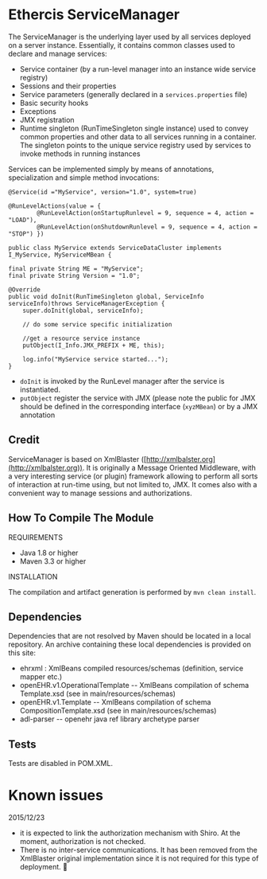 Ethercis ServiceManager
========================

The ServiceManager is the underlying layer used by all services deployed on a server instance. Essentially, it contains common classes used to declare and manage services:

- Service container (by a run-level manager into an instance wide service registry)
- Sessions and their properties
- Service parameters (generally declared in a `services.properties` file)
- Basic security hooks
- Exceptions
- JMX registration
- Runtime singleton (RunTimeSingleton single instance) used to convey common properties and other data to all services running in a container. The singleton points to the unique service registry used by services to invoke methods in running instances 

Services can be implemented simply by means of annotations, specialization and simple method invocations:

    @Service(id ="MyService", version="1.0", system=true)
    
    @RunLevelActions(value = {
            @RunLevelAction(onStartupRunlevel = 9, sequence = 4, action = "LOAD"),
            @RunLevelAction(onShutdownRunlevel = 9, sequence = 4, action = "STOP") })
    
    public class MyService extends ServiceDataCluster implements I_MyService, MyServiceMBean {

    final private String ME = "MyService";
    final private String Version = "1.0";
    
    @Override
    public void doInit(RunTimeSingleton global, ServiceInfo serviceInfo)throws ServiceManagerException {
        super.doInit(global, serviceInfo);
        
        // do some service specific initialization

        //get a resource service instance
        putObject(I_Info.JMX_PREFIX + ME, this);
        
        log.info("MyService service started...");
    }



- `doInit` is invoked by the RunLevel manager after the service is instantiated.
- `putObject` register the service with JMX (please note the public for JMX should be defined in the corresponding
interface (`xyzMBean`) or by a JMX annotation



Credit
------

ServiceManager is based on XmlBlaster ([http://xmlbalster.org](http://xmlbalster.org)). It is originally a Message Oriented Middleware, with a very interesting service (or plugin) framework allowing to perform all sorts of interaction at run-time using, but not limited to, JMX. It comes also with a convenient way to manage sessions and authorizations.

How To Compile The Module
-------------------------
REQUIREMENTS

- Java 1.8 or higher
- Maven 3.3 or higher

INSTALLATION

The compilation and artifact generation is performed by `mvn clean install`.

Dependencies
------------
Dependencies that are not resolved by Maven should be located in a local repository. An archive containing these local dependencies is provided on this site:

- ehrxml : XmlBeans compiled resources/schemas (definition, service mapper etc.)
- openEHR.v1.OperationalTemplate -- XmlBeans compilation of schema Template.xsd (see in main/resources/schemas)
- openEHR.v1.Template -- XmlBeans compilation of schema CompositionTemplate.xsd (see in main/resources/schemas)
- adl-parser -- openehr java ref library archetype parser

Tests
-----

Tests are disabled in POM.XML.

Known issues
============

2015/12/23

- it is expected to link the authorization mechanism with Shiro. At the moment, authorization is not checked.
- There is no inter-service communications. It has been removed from the XmlBlaster original implementation since it is not required for this type of deployment.
